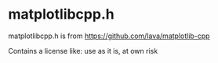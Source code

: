 # matplotlibcpp.h

matplotlibcpp.h is from https://github.com/lava/matplotlib-cpp

Contains a license like: use as it is, at own risk



